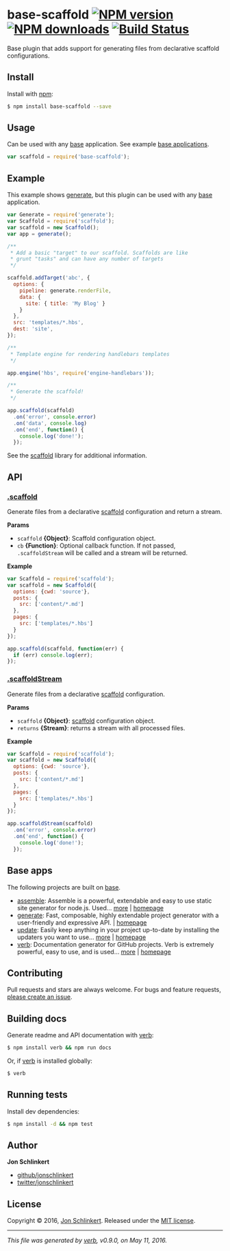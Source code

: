 # base-scaffold [![NPM version](https://img.shields.io/npm/v/base-scaffold.svg?style=flat)](https://www.npmjs.com/package/base-scaffold) [![NPM downloads](https://img.shields.io/npm/dm/base-scaffold.svg?style=flat)](https://npmjs.org/package/base-scaffold) [![Build Status](https://img.shields.io/travis/node-base/base-scaffold.svg?style=flat)](https://travis-ci.org/node-base/base-scaffold)

Base plugin that adds support for generating files from declarative scaffold configurations.

## Install

Install with [npm](https://www.npmjs.com/):

```sh
$ npm install base-scaffold --save
```

## Usage

Can be used with any [base](https://github.com/node-base/base) application. See example [base applications](#base-apps).

```js
var scaffold = require('base-scaffold');
```

## Example

This example shows [generate](https://github.com/generate/generate), but this plugin can be used with any [base](https://github.com/node-base/base) application.

```js
var Generate = require('generate');
var Scaffold = require('scaffold');
var scaffold = new Scaffold();
var app = generate();

/**
 * Add a basic "target" to our scaffold. Scaffolds are like
 * grunt "tasks" and can have any number of targets
 */

scaffold.addTarget('abc', {
  options: {
    pipeline: generate.renderFile,
    data: {
      site: { title: 'My Blog' }
    }
  },
  src: 'templates/*.hbs',
  dest: 'site',
});

/**
 * Template engine for rendering handlebars templates
 */

app.engine('hbs', require('engine-handlebars'));

/**
 * Generate the scaffold!
 */

app.scaffold(scaffold)
  .on('error', console.error)
  .on('data', console.log)
  .on('end', function() {
    console.log('done!');
  });
```

See the [scaffold](https://github.com/jonschlinkert/scaffold) library for additional information.

## API

### [.scaffold](index.js#L46)

Generate files from a declarative [scaffold](https://github.com/jonschlinkert/scaffold) configuration and return a stream.

**Params**

* `scaffold` **{Object}**: Scaffold configuration object.
* `cb` **{Function}**: Optional callback function. If not passed, `.scaffoldStream` will be called and a stream will be returned.

**Example**

```js
var Scaffold = require('scaffold');
var scaffold = new Scaffold({
  options: {cwd: 'source'},
  posts: {
    src: ['content/*.md']
  },
  pages: {
    src: ['templates/*.hbs']
  }
});

app.scaffold(scaffold, function(err) {
  if (err) console.log(err);
});
```

### [.scaffoldStream](index.js#L92)

Generate files from a declarative [scaffold](https://github.com/jonschlinkert/scaffold) configuration.

**Params**

* `scaffold` **{Object}**: [scaffold](https://github.com/jonschlinkert/scaffold) configuration object.
* `returns` **{Stream}**: returns a stream with all processed files.

**Example**

```js
var Scaffold = require('scaffold');
var scaffold = new Scaffold({
  options: {cwd: 'source'},
  posts: {
    src: ['content/*.md']
  },
  pages: {
    src: ['templates/*.hbs']
  }
});

app.scaffoldStream(scaffold)
  .on('error', console.error)
  .on('end', function() {
    console.log('done!');
  });
```

## Base apps

The following projects are built on [base](https://github.com/node-base/base).

* [assemble](https://www.npmjs.com/package/assemble): Assemble is a powerful, extendable and easy to use static site generator for node.js. Used… [more](https://www.npmjs.com/package/assemble) | [homepage](https://github.com/assemble/assemble)
* [generate](https://www.npmjs.com/package/generate): Fast, composable, highly extendable project generator with a user-friendly and expressive API. | [homepage](https://github.com/generate/generate)
* [update](https://www.npmjs.com/package/update): Easily keep anything in your project up-to-date by installing the updaters you want to use… [more](https://www.npmjs.com/package/update) | [homepage](https://github.com/update/update)
* [verb](https://www.npmjs.com/package/verb): Documentation generator for GitHub projects. Verb is extremely powerful, easy to use, and is used… [more](https://www.npmjs.com/package/verb) | [homepage](https://github.com/verbose/verb)

## Contributing

Pull requests and stars are always welcome. For bugs and feature requests, [please create an issue](https://github.com/node-base/base-scaffold/issues/new).

## Building docs

Generate readme and API documentation with [verb](https://github.com/verbose/verb):

```sh
$ npm install verb && npm run docs
```

Or, if [verb](https://github.com/verbose/verb) is installed globally:

```sh
$ verb
```

## Running tests

Install dev dependencies:

```sh
$ npm install -d && npm test
```

## Author

**Jon Schlinkert**

* [github/jonschlinkert](https://github.com/jonschlinkert)
* [twitter/jonschlinkert](http://twitter.com/jonschlinkert)

## License

Copyright © 2016, [Jon Schlinkert](https://github.com/jonschlinkert).
Released under the [MIT license](https://github.com/node-base/base-scaffold/blob/master/LICENSE).

***

_This file was generated by [verb](https://github.com/verbose/verb), v0.9.0, on May 11, 2016._